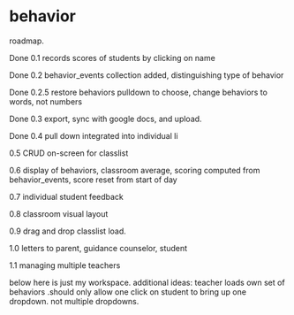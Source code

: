 # behavior
roadmap.

<p>Done 0.1 records scores of students by clicking on name</p>
<p>Done 0.2 behavior_events collection added, distinguishing type of behavior</p>
<p>Done 0.2.5 restore behaviors pulldown to choose, change behaviors to words, not numbers</p> 
<p>Done 0.3 export, sync with google docs, and upload.</p>
<p>Done 0.4 pull down integrated into individual li</p>
<p>0.5 CRUD on-screen for classlist</p>
<p>0.6 display of behaviors, classroom average, scoring computed from behavior_events, score reset from start of day</p>
<p>0.7 individual student feedback</p>
<p>0.8 classroom visual layout</p>
<p>0.9 drag and drop classlist load.</p>
<p>1.0 letters to parent, guidance counselor, student</p>
<p>1.1 managing multiple teachers</p>
below here is just my workspace. additional ideas: teacher loads own set of behaviors
.should only allow one click on student to bring up one dropdown.  not multiple dropdowns. 
